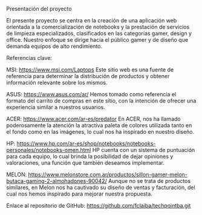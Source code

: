 Presentación del proyecto

El presente proyecto se centra en la creación de una aplicación web orientada a la comercialización de notebooks y la prestación de servicios de limpieza especializados, clasificados en las categorías gamer, design y office. Nuestro enfoque se dirige hacia el público gamer y de diseño que demanda equipos de alto rendimiento.

Referencias clave:

MSI: https://www.msi.com/Laptops
Este sitio web es una fuente de referencia para determinar la distribución de productos y obtener información relevante sobre los mismos.

ASUS: https://www.asus.com/ar/
Hemos tomado como referencia el formato del carrito de compras en este sitio, con la intención de ofrecer una experiencia similar a nuestros usuarios.

ACER: https://www.acer.com/ar-es/predator
En ACER, nos ha llamado poderosamente la atención la atractiva paleta de colores utilizada tanto en el fondo como en las imágenes, lo cual nos ha inspirado en nuestro diseño.

HP: https://www.hp.com/ar-es/shop/notebooks/notebooks-personales/notebooks-omen.html
HP cuenta con un sistema de puntuación para cada equipo, lo cual brinda la posibilidad de dejar opiniones y valoraciones, una función que también deseamos implementar.

MELON: https://www.melonstore.com.ar/productos/sillon-gamer-melon-butaca-gaming-2-almohadones-90042/
Aunque no se trata de productos similares, en Melon nos ha cautivado su diseño de ventas y facturación, del cual nos hemos inspirado para mejorar nuestra propuesta.

Enlace al repositorio de GitHub:
https://github.com/fclaiba/techpointba.git
